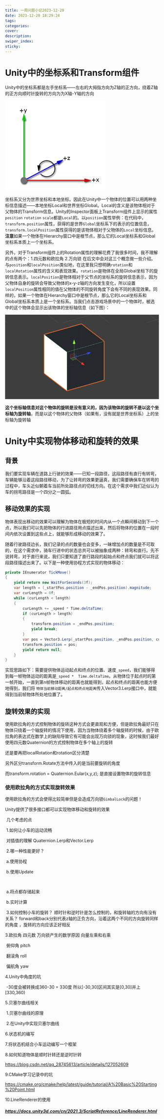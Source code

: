 ```yaml
---
title: 一周问题小记2023-12-20
date: 2023-12-20 18:29:24
tags:
categories:
cover:
description:
swiper_index:
sticky:
---
```


# Unity中的坐标系和Transform组件

Unity中的坐标系都是左手坐标系——左右的大拇指方向为Z轴的正方向，绕着Z轴的正方向顺时针旋转的方向为为X轴-Y轴的方向

![](一周问题小记2023-12-20/1.png)

坐标系又分为世界坐标和本地坐标。因此在Unity中一个物体的位置可以用两种坐标信息描述——本地坐标Local和世界坐标Global。Local的含义是该物体相对于父物体的Transform信息。Unity的Inspector面板上Transform组件上显示的属性`position` `rotation` `scale`都是`Local`的。以`position`属性举例：在代码中，`transform.position`属性，获得的是世界`Global`坐标系下的表示的位置信息，`transform.localPosition`属性获得的是该物体相对于父物体的`Local`坐标信息。**注意**如果一个物体在Hierarchy窗口中是根节点，那么它的Local坐标系和Global坐标系本质上一个坐标系。

另外，对于Transform组件上的Rotation属性的理解花费了我很多时间，我不理解的点有两个：1.四元数和欧拉角 2.万向锁 在后文中会对这三个概念做一些介绍。与`position`和`localPosition`类似地，在这里我只想明确`rotation`和`localRotation`属性的含义和表现效果。`rotation`是物体在全局Global坐标下的旋转信息表示。`localPosition`是物体相对于父节点的坐标系的旋转信息表示，因为父物体自身的旋转会导致父物体的x-y-z轴的方向发生变化，所以设置`localPosition`属性相同的值在父物体的不同旋转角度下会有不同的表现效果。同样的，如果一个物体在Hierarchy窗口中是根节点，那么它的Local坐标系和Global坐标系本质上是一个坐标系。当我们点击游戏场景中的一个物体时，被选中的这个物体会显示出该物体的坐标轴信息（如下图）：

![](一周问题小记2023-12-20/image-20231225201612481.png)

**这个坐标轴信息对这个物体的旋转是没有意义的，因为该物体的旋转不是以这个坐标轴为旋转轴**，而是以这个物体的父物体（如果有，没有就是世界坐标系）上的坐标轴为旋转轴

# Unity中实现物体移动和旋转的效果

## 背景

我们要实现车辆在道路上行驶的效果——已知一段路径，这段路径有直行有转弯，车辆能够沿着这段路径移动，为了让转弯的效果更逼真，我们需要确保车在转弯的过程中，车头近似朝着车当前所处路径点的切线方向。在这个需求中我们近似认为车的拐弯路径是一个四分之一圆弧。

## 移动效果的实现

物体表现出移动的效果可以理解为物体在极短的时间内从一个点瞬间移动到下一个点，所以我们可以先把物体的行进路径用点描述出来，然后将物体的位置在一段时间内依次设置到这些点上，就能够形成移动的效果了。

随着行驶路径边长，我们记录的点的数量也会变多，一昧增加点的数量是不可取的，在这个需求中，骑车行进中的状态总共可以被抽象成两种：转弯和直行。先不说转弯，对于直行来说，我们只要知道了直行路段的起始点和终点我们就可以将这段路径描述出来了。以下是一种使用协程方式实现的物体移动：

```c#
private IEnumerator TickMove()
{
    yield return new WaitForSeconds(3f);
    var length = (_startPos.position - _endPos.position).magnitude;
    var curLength = 0f;
    while (curLength < length)
    {
        curLength += _speed * Time.deltaTime;
        if (curLength > length)
        {
            transform.position = _endPos.position;
            yield break;
        }
        var pos = Vector3.Lerp(_startPos.position, _endPos.position, curLength / length);
        transform.position = pos;
        yield return null;
    }
}
```

实现思路如下：需要提供物体运动起点和终点的位置、速度`_speed`，我们能够得到每一帧物体运动的距离是`_speed *  Time.deltaTime`。从物体位于起点时的第一帧开始，一直到第n帧物体移动的距离也就能得到，起点和终点的距离也能方便地得到，我们将 `物体当前移动距离/起点和终点地距离`传入Vector3.Lerp接口中，就能得到当前帧物体所处地位置了。

## 旋转效果的实现

使用欧拉角的方式控制物体的旋转这种方式会更直观和方便，但是欧拉角最好只在物体只绕着一个轴旋转的情况下使用，因为当物体绕着多个轴旋转的时候，由于欧拉角的表达式在数学上的缺陷导致它有可能会出现万向锁的现象，这时候我们最好使用四元数Quaternion的方式控制物体在多个轴上的旋转

还是要再把localRotation和rotation区分清楚

另外区分transform.Rotate方法中传入的是当前要旋转的角度

而transform.rotation = Quaternion.Eular(x,y,z); 是直接设置物体的旋转信息

### 使用欧拉角的方式实现旋转效果

使用欧拉角的方式会使得比较简单但是会造成万向锁`GimbalLock`的问题！

Unity提供了很多接口都可以实现物体移动和旋转的效果

​	几个考虑的点

​		1.如何让小车的运动流畅

​			对插值的理解 Quaternion.Lerp和Vector.Lerp

​		2.哪一种性能更好？

​			a.使用协程

​			b.使用Update

​	

​			a.将点都存储起来	

​			b.实时计算

​		3.如何控制小车的旋转？ 顺时针和逆时针是怎么控制的，和旋转轴的方向有没有关系？ forward和back分别代表z轴的正负方向，沿着这两个不同的方向旋转同样的角度 ，旋转的方向应该正好相反

3.欧拉角 四元数 万向锁产生的数学原因 向量左乘和右乘

​	俯仰角 pitch

​	翻滚角 roll

​	偏航角 yaw

4.Unity中角度的坑

​	-30度会被转换成360-30 = 330度 所以[-30,30]区间其实是[0,30]并上[330,360)

5.贝塞尔曲线相关

​	1.贝塞尔曲线的原理

​	2.在Unity中实现贝塞尔曲线

6.状态机的编写

7.将状态机结合小车运动编写一个框架

8.如何知道物体是顺时针转还是逆时针转

https://blog.csdn.net/qq_28745613/article/details/127052609



9.CMake学习记录中的坑

https://cmake.org/cmake/help/latest/guide/tutorial/A%20Basic%20Starting%20Point.html



10.LineRenderer的使用

##### https://docs.unity3d.com/cn/2021.3/ScriptReference/LineRenderer.html
